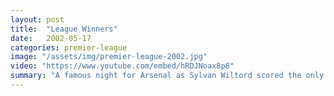 ```yaml
---
layout: post
title:  "League Winners"
date:   2002-05-17
categories: premier-league
image: "/assets/img/premier-league-2002.jpg"
video: "https://www.youtube.com/embed/hRDJNoax8p8"
summary: "A famous night for Arsenal as Sylvan Wiltord scored the only goal to secure the title at Old Trafford and complete another famous double."
---
```

